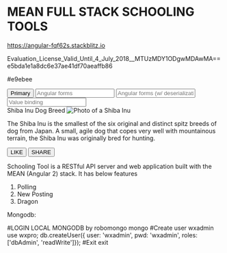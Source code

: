 
# MEAN FULL STACK SCHOOLING TOOLS
https://angular-fqf62s.stackblitz.io


Evaluation_License_Valid_Until_4_July_2018__MTUzMDY1ODgwMDAwMA==e5bda1e1a8dc6e37ae41df70aeaffb86


#e9ebee

<mat-form-field>
    <button mat-button color="primary" (click)="nextDate()">Primary</button>
  <input matInput [matDatepicker]="picker1" placeholder="Angular forms" [formControl]="date">
  <mat-datepicker-toggle matSuffix [for]="picker1"></mat-datepicker-toggle>
  <mat-datepicker #picker1></mat-datepicker>
</mat-form-field>

<mat-form-field>
  <input matInput [matDatepicker]="picker2" placeholder="Angular forms (w/ deserialization)"
         [formControl]="serializedDate">
  <mat-datepicker-toggle matSuffix [for]="picker2"></mat-datepicker-toggle>
  <mat-datepicker #picker2></mat-datepicker>
</mat-form-field>

<mat-form-field>
  <input matInput [matDatepicker]="picker3" placeholder="Value binding" [value]="date.value">
  <mat-datepicker-toggle matSuffix [for]="picker3"></mat-datepicker-toggle>
  <mat-datepicker #picker3></mat-datepicker>
</mat-form-field>


<mat-card class="example-card">
  <mat-card-header>
    <div mat-card-avatar class="example-header-image"></div>
    <mat-card-title>Shiba Inu</mat-card-title>
    <mat-card-subtitle>Dog Breed</mat-card-subtitle>
  </mat-card-header>
  <img mat-card-image src="https://material.angular.io/assets/img/examples/shiba2.jpg" alt="Photo of a Shiba Inu">
  <mat-card-content>
    <p>
      The Shiba Inu is the smallest of the six original and distinct spitz breeds of dog from Japan.
      A small, agile dog that copes very well with mountainous terrain, the Shiba Inu was originally
      bred for hunting.
    </p>
  </mat-card-content>
  <mat-card-actions>
    <button mat-button>LIKE</button>
    <button mat-button>SHARE</button>
  </mat-card-actions>
</mat-card>

Schooling Tool is a RESTful API server and web application built with the MEAN (Angular 2) stack. It has below features

1) Polling
2) New Posting
3) Dragon


Mongodb:

#LOGIN LOCAL MONGODB by robomongo
mongo
#Create user wxadmin
use wxpro;
db.createUser({ user: 'wxadmin', pwd: 'wxadmin', roles: ['dbAdmin', 'readWrite']});
#Exit
exit

